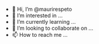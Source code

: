 - 👋 Hi, I’m @maurirespeto
- 👀 I’m interested in ...
- 🌱 I’m currently learning ...
- 💞️ I’m looking to collaborate on ...
- 📫 How to reach me ...

<!---
maurirespeto/maurirespeto is a ✨ special ✨ repository because its `README.md` (this file) appears on your GitHub profile.
You can click the Preview link to take a look at your changes.
--->
